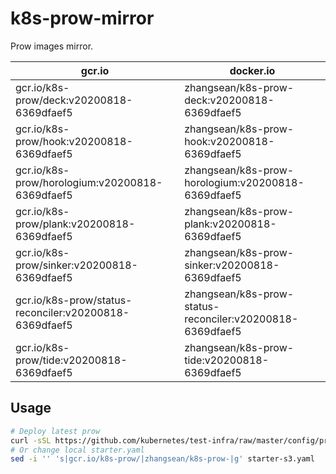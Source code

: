 # k8s-prow-mirror

Prow images mirror.

gcr.io | docker.io
---|---
gcr.io/k8s-prow/deck:v20200818-6369dfaef5 | zhangsean/k8s-prow-deck:v20200818-6369dfaef5
gcr.io/k8s-prow/hook:v20200818-6369dfaef5 | zhangsean/k8s-prow-hook:v20200818-6369dfaef5
gcr.io/k8s-prow/horologium:v20200818-6369dfaef5 | zhangsean/k8s-prow-horologium:v20200818-6369dfaef5
gcr.io/k8s-prow/plank:v20200818-6369dfaef5 | zhangsean/k8s-prow-plank:v20200818-6369dfaef5
gcr.io/k8s-prow/sinker:v20200818-6369dfaef5 | zhangsean/k8s-prow-sinker:v20200818-6369dfaef5
gcr.io/k8s-prow/status-reconciler:v20200818-6369dfaef5 | zhangsean/k8s-prow-status-reconciler:v20200818-6369dfaef5
gcr.io/k8s-prow/tide:v20200818-6369dfaef5 | zhangsean/k8s-prow-tide:v20200818-6369dfaef5

## Usage

```bash
# Deploy latest prow
curl -sSL https://github.com/kubernetes/test-infra/raw/master/config/prow/cluster/starter-s3.yaml | sed 's|gcr.io/k8s-prow/|zhangsean/k8s-prow-|g' | kubectl apply -f -
# Or change local starter.yaml
sed -i '' 's|gcr.io/k8s-prow/|zhangsean/k8s-prow-|g' starter-s3.yaml
```
